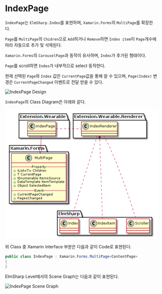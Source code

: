# IndexPage

`IndexPage`는 `ElmSharp.Index`를 표현하며, `Xamarin.Forms`의 `MultiPage`를 확장한다.

`Page`를 `MultiPage`의 `Chidren`으로 `Add`하거나 `Remove`하면 `Index item`이 `Page`개수에 따라 자동으로 추가 및 삭제된다.

 `Xamarin.Forms`의 `CarouselPage`과 동작이 유사하며, `Index`가 추가된 형태이다.
 
 `Page`를 scroll하면 `Index`가 내부적으로 select 동작한다.

 현재 선택된 `Page`와 `Index` 값은 `CurrentPage`값을 통해 알 수 있으며, `Page(Index)` 변경은 `CurrentPageChanged` 이벤트로 전달 받을 수 있다.

![IndexPage Design](data/IndexPage.png)

`IndexPage`의 Class Diagram은 아래와 같다.

![IndexPage Class Diagram](uml/IndexPage.png)

위 Class 중 Xamarin interface 부분은 다음과 같이 Code로 표현된다.

 ```C#
 public class IndexPage : Xamarin.Forms.MultiPage<ContentPage>
 {
 }
 ```

 ElmSharp Level에서의 Scene Graph는 다음과 같이 표현된다.

![IndexPage Scene Graph](uml/IndexPage_SceneGraph.png)
